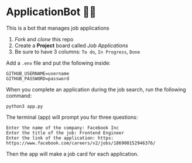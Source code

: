 # ApplicationBot 🥷🏽
This is a bot that manages job applications

1. *Fork* and *clone* this repo
2. Create a **Project** board called *Job Applications*
3. Be sure to have 3 columns: `To do`, `In Progress`, `Done`

Add a `.env` file and put the following inside:
```text
GITHUB_USERNAME=username
GITHUB_PASSWORD=password
```

When you complete an application during the job search, run the following command:
```text
python3 app.py
```
The terminal (app) will prompt you for three questions:
```text
Enter the name of the company: Facebook Inc
Enter the title of the job: Frontend Engineer
Enter the link of the application: https: https://www.facebook.com/careers/v2/jobs/186900152946376/
```
Then the app will make a job card for each application.
